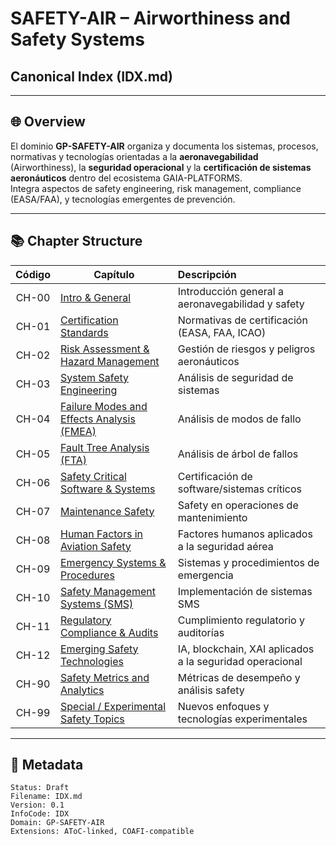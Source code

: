 # SAFETY-AIR – Airworthiness and Safety Systems  
## Canonical Index (IDX.md)

---

## 🌐 Overview

El dominio **GP-SAFETY-AIR** organiza y documenta los sistemas, procesos, normativas y tecnologías orientadas a la **aeronavegabilidad** (Airworthiness), la **seguridad operacional** y la **certificación de sistemas aeronáuticos** dentro del ecosistema GAIA-PLATFORMS.  
Integra aspectos de safety engineering, risk management, compliance (EASA/FAA), y tecnologías emergentes de prevención.

---

## 📚 Chapter Structure

| Código | Capítulo                                     | Descripción |
|:------:|----------------------------------------------|:------------|
| CH-00  | [Intro & General](./CH-00.md)                 | Introducción general a aeronavegabilidad y safety |
| CH-01  | [Certification Standards](./CH-01.md)         | Normativas de certificación (EASA, FAA, ICAO) |
| CH-02  | [Risk Assessment & Hazard Management](./CH-02.md) | Gestión de riesgos y peligros aeronáuticos |
| CH-03  | [System Safety Engineering](./CH-03.md)       | Análisis de seguridad de sistemas |
| CH-04  | [Failure Modes and Effects Analysis (FMEA)](./CH-04.md) | Análisis de modos de fallo |
| CH-05  | [Fault Tree Analysis (FTA)](./CH-05.md)       | Análisis de árbol de fallos |
| CH-06  | [Safety Critical Software & Systems](./CH-06.md) | Certificación de software/sistemas críticos |
| CH-07  | [Maintenance Safety](./CH-07.md)              | Safety en operaciones de mantenimiento |
| CH-08  | [Human Factors in Aviation Safety](./CH-08.md) | Factores humanos aplicados a la seguridad aérea |
| CH-09  | [Emergency Systems & Procedures](./CH-09.md)  | Sistemas y procedimientos de emergencia |
| CH-10  | [Safety Management Systems (SMS)](./CH-10.md) | Implementación de sistemas SMS |
| CH-11  | [Regulatory Compliance & Audits](./CH-11.md)  | Cumplimiento regulatorio y auditorías |
| CH-12  | [Emerging Safety Technologies](./CH-12.md)    | IA, blockchain, XAI aplicados a la seguridad operacional |
| CH-90  | [Safety Metrics and Analytics](./CH-90.md)    | Métricas de desempeño y análisis safety |
| CH-99  | [Special / Experimental Safety Topics](./CH-99.md) | Nuevos enfoques y tecnologías experimentales |


---

## 📄 Metadata

```plaintext
Status: Draft
Filename: IDX.md
Version: 0.1
InfoCode: IDX
Domain: GP-SAFETY-AIR
Extensions: AToC-linked, COAFI-compatible
